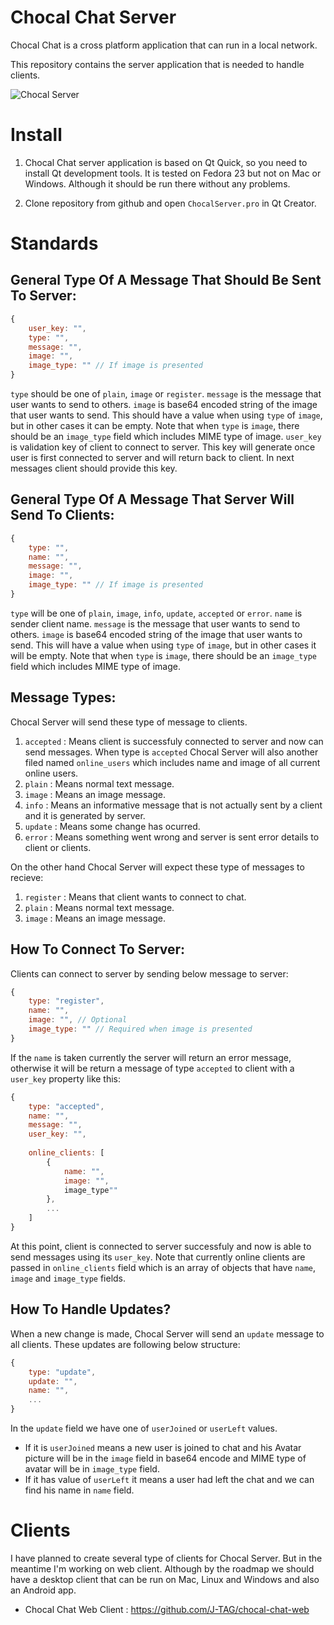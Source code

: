 # Chocal Chat Server

Chocal Chat is a cross platform application that can run in a local network.

This repository contains the server application that is needed to handle clients.

![Chocal Server](https://puresoftware.org/images/chocal-chat/github/chocal-server.png)

# Install

1. Chocal Chat server application is based on Qt Quick, so you need to install Qt development tools. It is tested on Fedora 23 but not on Mac or Windows. Although it should be run there without any problems.

2. Clone repository from github and open `ChocalServer.pro` in Qt Creator.

# Standards

## General Type Of A Message That Should Be Sent To Server:

```javascript
{
    user_key: "",
    type: "",
    message: "",
    image: "",
    image_type: "" // If image is presented
}
```

`type` should be one of `plain`, `image` or `register`.
`message` is the message that user wants to send to others.
`image` is base64 encoded string of the image that user wants to send. This should have a value when using `type` of `image`, but in other cases it can be empty. Note that when `type` is `image`, there should be an `image_type` field which includes MIME type of image.
`user_key` is validation key of client to connect to server. This key will generate once user is first connected to server and will return back to client. In next messages client should provide this key.

## General Type Of A Message That Server Will Send To Clients:

```javascript
{
    type: "",
    name: "",
    message: "",
    image: "",
    image_type: "" // If image is presented
}
```

`type` will be one of `plain`, `image`, `info`, `update`, `accepted` or `error`.
`name` is sender client name.
`message` is the message that user wants to send to others.
`image` is base64 encoded string of the image that user wants to send. This will have a value when using `type` of `image`, but in other cases it will be empty. Note that when `type` is `image`, there should be an `image_type` field which includes MIME type of image.

## Message Types:

Chocal Server will send these type of message to clients.

1. `accepted` : Means client is successfuly connected to server and now can send messages. When type is `accepted` Chocal Server will also another filed named `online_users` which includes name and image of all current online users.
2. `plain` : Means normal text message.
3. `image` : Means an image message.
4. `info` : Means an informative message that is not actually sent by a client and it is generated by server.
5. `update` : Means some change has ocurred.
6. `error` : Means something went wrong and server is sent error details to client or clients.

On the other hand Chocal Server will expect these type of messages to recieve:

1. `register` : Means that client wants to connect to chat.
2. `plain` : Means normal text message.
3. `image` : Means an image message.

## How To Connect To Server:

Clients can connect to server by sending below message to server:

```javascript
{
    type: "register",
    name: "",
    image: "", // Optional
    image_type: "" // Required when image is presented
}
```

If the `name` is taken currently the server will return an error message, otherwise it will be return a message of type `accepted` to client with a `user_key` property like this:

```javascript
{
    type: "accepted",
    name: "",
    message: "",
    user_key: "",
    
    online_clients: [
        {
            name: "",
            image: "",
            image_type""
        },
        ...
    ]
}
```

At this point, client is connected to server successfuly and now is able to send messages using its `user_key`. Note that currently online clients are passed in `online_clients` field which is an array of objects that have `name`, `image` and `image_type` fields.

## How To Handle Updates?

When a new change is made, Chocal Server will send an `update` message to all clients. These updates are following below structure:

```javascript
{
    type: "update",
    update: "",
    name: "",
    ...
}
```

In the `update` field we have one of `userJoined` or `userLeft` values.

* If it is `userJoined` means a new user is joined to chat and his Avatar picture will be in the `image` field in base64 encode and MIME type of avatar will be in `image_type` field.
* If it has value of `userLeft` it means a user had left the chat and we can find his name in `name` field.

# Clients

I have planned to create several type of clients for Chocal Server. But in the meantime I'm working on web client. Although by the roadmap we should have a desktop client that can be run on Mac, Linux and Windows and also an Android app.

* Chocal Chat Web Client : https://github.com/J-TAG/chocal-chat-web
